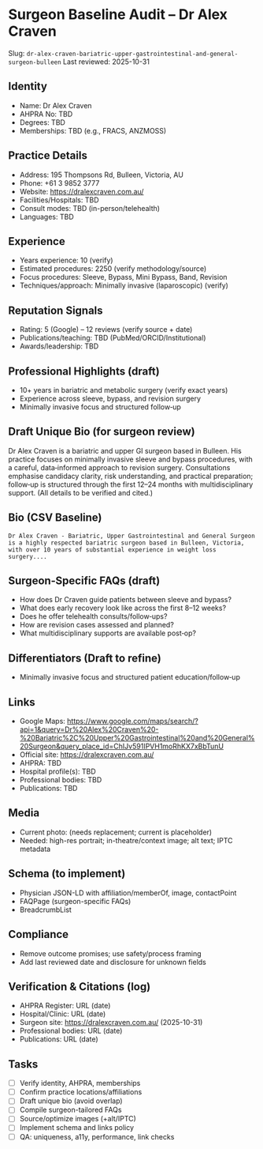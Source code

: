 # Surgeon Baseline Audit – Dr Alex Craven

Slug: `dr-alex-craven-bariatric-upper-gastrointestinal-and-general-surgeon-bulleen`
Last reviewed: 2025-10-31

## Identity
- Name: Dr Alex Craven
- AHPRA No: TBD
- Degrees: TBD
- Memberships: TBD (e.g., FRACS, ANZMOSS)

## Practice Details
- Address: 195 Thompsons Rd, Bulleen, Victoria, AU
- Phone: +61 3 9852 3777
- Website: https://dralexcraven.com.au/
- Facilities/Hospitals: TBD
- Consult modes: TBD (in-person/telehealth)
- Languages: TBD

## Experience
- Years experience: 10 (verify)
- Estimated procedures: 2250 (verify methodology/source)
- Focus procedures: Sleeve, Bypass, Mini Bypass, Band, Revision
- Techniques/approach: Minimally invasive (laparoscopic) (verify)

## Reputation Signals
- Rating: 5 (Google) – 12 reviews (verify source + date)
- Publications/teaching: TBD (PubMed/ORCID/Institutional)
- Awards/leadership: TBD

## Professional Highlights (draft)
- 10+ years in bariatric and metabolic surgery (verify exact years)
- Experience across sleeve, bypass, and revision surgery
- Minimally invasive focus and structured follow‑up

## Draft Unique Bio (for surgeon review)
Dr Alex Craven is a bariatric and upper GI surgeon based in Bulleen. His practice focuses on minimally invasive sleeve and bypass procedures, with a careful, data‑informed approach to revision surgery. Consultations emphasise candidacy clarity, risk understanding, and practical preparation; follow‑up is structured through the first 12–24 months with multidisciplinary support. (All details to be verified and cited.)

## Bio (CSV Baseline)
```
Dr Alex Craven - Bariatric, Upper Gastrointestinal and General Surgeon is a highly respected bariatric surgeon based in Bulleen, Victoria, with over 10 years of substantial experience in weight loss surgery....
```

## Surgeon‑Specific FAQs (draft)
- How does Dr Craven guide patients between sleeve and bypass?
- What does early recovery look like across the first 8–12 weeks?
- Does he offer telehealth consults/follow‑ups?
- How are revision cases assessed and planned?
- What multidisciplinary supports are available post‑op?

## Differentiators (Draft to refine)
- Minimally invasive focus and structured patient education/follow‑up

## Links
- Google Maps: https://www.google.com/maps/search/?api=1&query=Dr%20Alex%20Craven%20-%20Bariatric%2C%20Upper%20Gastrointestinal%20and%20General%20Surgeon&query_place_id=ChIJv591IPVH1moRhKX7xBbTunU
- Official site: https://dralexcraven.com.au/
- AHPRA: TBD
- Hospital profile(s): TBD
- Professional bodies: TBD
- Publications: TBD

## Media
- Current photo: (needs replacement; current is placeholder)
- Needed: high-res portrait; in-theatre/context image; alt text; IPTC metadata

## Schema (to implement)
- Physician JSON-LD with affiliation/memberOf, image, contactPoint
- FAQPage (surgeon-specific FAQs)
- BreadcrumbList

## Compliance
- Remove outcome promises; use safety/process framing
- Add last reviewed date and disclosure for unknown fields

## Verification & Citations (log)
- AHPRA Register: URL (date)
- Hospital/Clinic: URL (date)
- Surgeon site: https://dralexcraven.com.au/ (2025-10-31)
- Professional bodies: URL (date)
- Publications: URL (date)

## Tasks
- [ ] Verify identity, AHPRA, memberships
- [ ] Confirm practice locations/affiliations
- [ ] Draft unique bio (avoid overlap)
- [ ] Compile surgeon-tailored FAQs
- [ ] Source/optimize images (+alt/IPTC)
- [ ] Implement schema and links policy
- [ ] QA: uniqueness, a11y, performance, link checks
